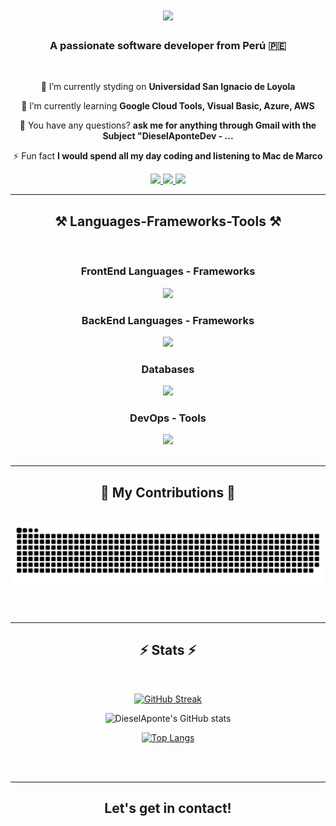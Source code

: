 
<h1 align="center">
<img
src="https://readme-typing-svg.herokuapp.com/?font=Righteous&size=35&center=true&vCenter=true&width=500&height=70&duration=3000&lines=Hi+There!+👋;+I'm+Diesel+Aponte!;" />
</h1>
    
<h3 align="center">A passionate software developer from Perú 🇵🇪</h3>
<br />
    
<div align="center">
    
🔭 I’m currently styding on **Universidad San Ignacio de Loyola**
    
🌱 I’m currently learning **Google Cloud Tools, Visual Basic, Azure, AWS**
    
💬 You have any questions? **ask me for anything through Gmail with the Subject "DieselAponteDev - ...**
    
⚡ Fun fact **I would spend all my day coding and listening to Mac de Marco**
    
</div>
    
<div align="center">
<a href="mailto:aponteestudios@gmail.com">
<img src="https://img.shields.io/badge/Gmail-333333?style=for-the-badge&logo=gmail&logoColor=red" />
</a>
<a href="https://www.linkedin.com/in/diesel-aponte/" target="_blank">
<img src="https://img.shields.io/badge/LinkedIn-0077B5?style=for-the-badge&logo=linkedin&logoColor=white" target="_blank" />
</a>
<a href="https://hello-im-diesel.vercel.app/" target="_blank"> 
<img src="https://img.shields.io/badge/Portfolio-FF5722?style=for-the-badge&logo=todoist&logoColor=white"target="_blank" /> 
</a>
</div>
    
<hr />
    
<h2 align="center">⚒️ Languages-Frameworks-Tools ⚒️</h2>
<br />
<div align="center">
<h3>FrontEnd Languages - Frameworks</h3>
<img src="https://skillicons.dev/icons?i=react,angular,bootstrap,html,css,tailwind,vue,jquery"/>
<h3>BackEnd Languages - Frameworks</h3>
<img src="https://skillicons.dev/icons?i=spring,java,django,py,dotnet,cs,nodejs,javascript,typescript"/><br>
<h3>Databases</h3>
<img src="https://skillicons.dev/icons?i=mysql,sqlite,postgresql,sqlite,firebase" />
<h3>DevOps - Tools</h3>
<img src="https://skillicons.dev/icons?i=github,git,figma,postman,visualstudio,vscode,linux,docker" />

</div>
    
<br />
<hr />
    
<div align="center">
<h2>🐍 My Contributions 🐍</h2>
<br>
<img alt="snake eating my contributions"
src="https://raw.githubusercontent.com/salesp07/salesp07/output/github-contribution-grid-snake.svg" />
<br /><br /><br />
</div>
    
<hr />
    
<h2 align="center">⚡ Stats ⚡</h2>
<br>
<div align=center>
  
<a href="https://git.io/streak-stats"><img src="https://streak-stats.demolab.com?user=DieselAponte&theme=transparent&border_radius=3" alt="GitHub Streak" /></a>

![DieselAponte's GitHub stats](https://github-readme-stats.vercel.app/api?username=DieselAponte&show_icons=true&theme=transparent)

[![Top Langs](https://github-readme-stats.vercel.app/api/top-langs/?username=DieselAponte&theme=transparent)](https://github.com/DieselAponte/github-readme-stats)

</div>
    
<br /><br />

<hr />

<h2 align="center">Let's get in contact!</h2>  

<br />

<br />

